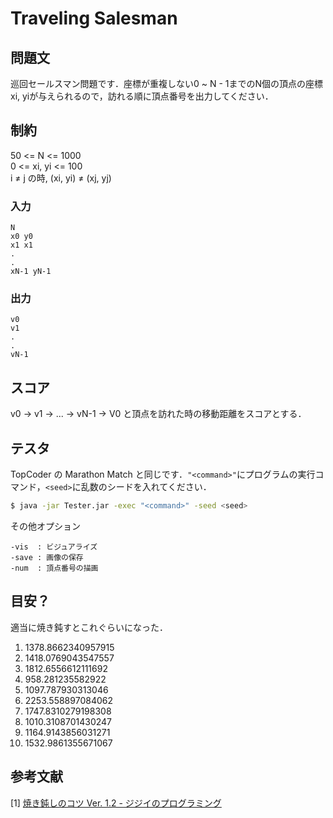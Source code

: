 # Traveling Salesman

## 問題文
巡回セールスマン問題です．座標が重複しない0 ~ N - 1までのN個の頂点の座標xi, yiが与えられるので，訪れる順に頂点番号を出力してください．

## 制約
50 <= N <= 1000  
0 <= xi, yi <= 100  
i ≠ j の時, (xi, yi) ≠ (xj, yj)


### 入力
```
N
x0 y0
x1 x1
.
.
xN-1 yN-1
```

### 出力
```
v0
v1
.
.
vN-1
```

## スコア
v0 → v1 → ... → vN-1 → V0 と頂点を訪れた時の移動距離をスコアとする．

## テスタ
TopCoder の Marathon Match と同じです．```"<command>"```にプログラムの実行コマンド，```<seed>```に乱数のシードを入れてください．
```sh
$ java -jar Tester.jar -exec "<command>" -seed <seed>
```
その他オプション
```
-vis  : ビジュアライズ
-save : 画像の保存
-num  : 頂点番号の描画
```


## 目安？
適当に焼き鈍すとこれぐらいになった．  
1)  1378.8662340957915
2)  1418.0769043547557
3)  1812.6556612111692
4)  958.281235582922
5)  1097.787930313046
6)  2253.558897084062
7)  1747.8310279198308
8)  1010.3108701430247
9)  1164.9143856031271
10) 1532.9861355671067  
 

##  参考文献

[1] [焼き鈍しのコツ Ver. 1.2 - ジジイのプログラミング](http://shindannin.hatenadiary.com/entry/20121224/1356364040)  
